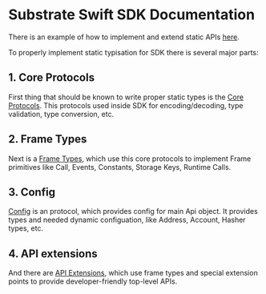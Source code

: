 # Substrate Swift SDK Documentation

There is an example of how to implement and extend static APIs [here](../Examples/Sources/CustomStaticConfig/).

To properly implement static typisation for SDK there is several major parts:

## 1. Core Protocols
First thing that should be known to write proper static types is the [Core Protocols](./protocols.md). This protocols used inside SDK for encoding/decoding, type validation, type conversion, etc.

## 2. Frame Types
Next is a [Frame Types](./frame-types.md), which use this core protocols to implement Frame primitives like Call, Events, Constants, Storage Keys, Runtime Calls.

## 3. Config
[Config](./config.md) is an protocol, which provides config for main Api object. It provides types and needed dynamic configuation, like Address, Account, Hasher types, etc.

## 4. API extensions
And there are [API Extensions](./api-extension.md), which use frame types and special extension points to provide developer-friendly top-level APIs.